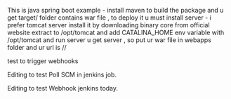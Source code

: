  This is java spring boot example - install maven to build the package and u get target/ folder contains war file , to deploy it u must install server - i prefer tomcat server install it by downloading binary core from official website extract to /opt/tomcat and add CATALINA_HOME env variable with /opt/tomcat and run server u get server , so put ur war file in webapps folder and ur url is /<war-file-name>/<routes> 
 
 test to trigger webhooks

Editing to test Poll SCM in jenkins job.

Editing to test Webhook jenkins today.
